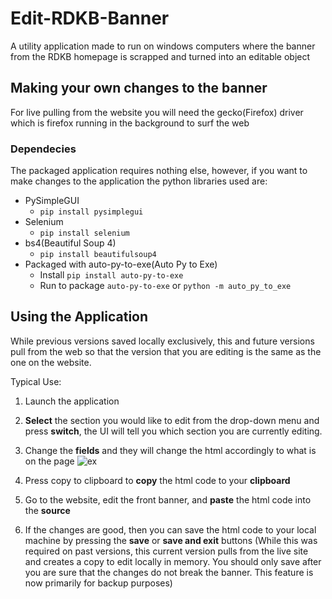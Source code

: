 # Edit-RDKB-Banner
A utility application made to run on windows computers where the banner from the RDKB homepage is scrapped and turned into an editable object

## Making your own changes to the banner
For live pulling from the website you will need the gecko(Firefox) driver which is firefox running in the background to surf the web

### Dependecies
The packaged application requires nothing else, however, if you want to make changes to the application the python libraries used are:
- PySimpleGUI
  - `pip install pysimplegui`
- Selenium
  - `pip install selenium`
- bs4(Beautiful Soup 4)
  - `pip install beautifulsoup4`
- Packaged with auto-py-to-exe(Auto Py to Exe)
  - Install `pip install auto-py-to-exe`
  - Run to package `auto-py-to-exe` or `python -m auto_py_to_exe`

## Using the Application
While previous versions saved locally exclusively, this and future versions pull from the web so that the version that you are editing is the same as the one on the website.

Typical Use:
1. Launch the application
2. **Select** the section you would like to edit from the drop-down menu and press **switch**, the UI will tell you which section you are currently editing.
3. Change the **fields** and they will change the html accordingly to what is on the page
![ex](https://user-images.githubusercontent.com/54737724/129944817-6c444efb-041e-4542-a0ef-1faa6de8f005.png)

4. Press copy to clipboard to **copy** the html code to your **clipboard**
5. Go to the website, edit the front banner, and **paste** the html code into the **source**
6. If the changes are good, then you can save the html code to your local machine by pressing the **save** or **save and exit** buttons
  (While this was required on past versions, this current version pulls from the live site and creates a copy to edit locally in memory. You should only save after you are sure that the changes do not break the banner. This feature is now primarily for backup purposes)
